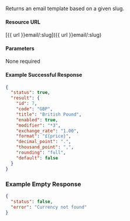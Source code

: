 <!--
@title Get email template by slug
@author Moltin Ltd
@description Returns an email template of the given slug

@sidebar 1
@family Email Templates
@rate No
@auth Yes
@format JSON
@http GET
@version beta
-->
Returns an email template based on a given slug.


#### Resource URL
[{{ url }}email/:slug]({{ url }}email/:slug)


#### Parameters
None required

<!--code-->
#### Example Successful Response
``` json
{
  "status": true,
  "result": {
    "id": 7,
    "code": "GBP",
    "title": "British Pound",
    "enabled": true,
    "modifier": "*3",
    "exchange_rate": "1.00",
    "format": "£{price}",
    "decimal_point": ".",
    "thousand_point": ",",
    "rounding": "full",
    "default": false
  }
}
```


### Example Empty Response
``` json
{
  "status": false,
  "error": "Currency not found"
}
```
<!--/code-->